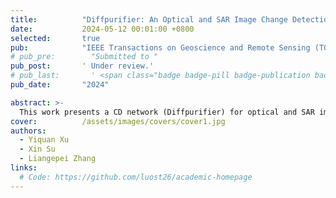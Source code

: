 ```yaml
---
title:          "Diffpurifier: An Optical and SAR Image Change Detection Method Based on Diffusion Purification"
date:           2024-05-12 00:01:00 +0800
selected:       true
pub:            "IEEE Transactions on Geoscience and Remote Sensing (TGRS)"
# pub_pre:        "Submitted to "
pub_post:       ' Under review.'
# pub_last:       ' <span class="badge badge-pill badge-publication badge-success">Spotlight</span>'
pub_date:       "2024"

abstract: >-
  This work presents a CD network (Diffpurifier) for optical and SAR images.Firstly, The optical image is transferred to the SAR image, which is achieved through an algorithm that combines the Denoising Diffusion Probabilistic Model (DDPM) and ordinary differential equations, while extracting multi-scale and multi-time step features. Then, combined with pixel-superpixel correlation to suppress the effect of potential noise, multilevel change detection is performed in a supervised manner. In the experiment, the proposed Diffpurifier was tested on four representative datasets to verify its effectiveness and robustness.
cover:          /assets/images/covers/cover1.jpg
authors:
  - Yiquan Xu
  - Xin Su
  - Liangepei Zhang
links:
  # Code: https://github.com/luost26/academic-homepage
---
```


